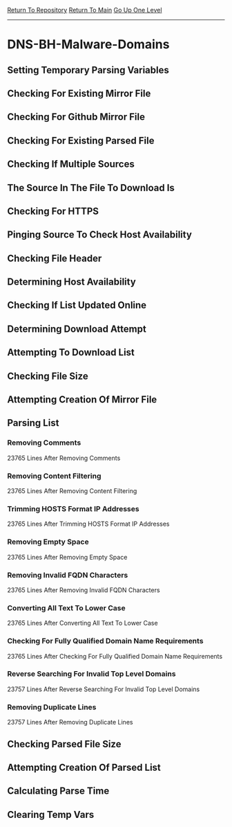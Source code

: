 [Return To Repository](https://github.com/deathbybandaid/piholeparser/)
[Return To Main](https://github.com/deathbybandaid/piholeparser/blob/master/RecentRunLogs/Mainlog.md)
[Go Up One Level](https://github.com/deathbybandaid/piholeparser/blob/master/RecentRunLogs/TopLevelScripts/30-Processing-External-Blacklists.md)
____________________________________
# DNS-BH-Malware-Domains
## Setting Temporary Parsing Variables
## Checking For Existing Mirror File
## Checking For Github Mirror File
## Checking For Existing Parsed File
## Checking If Multiple Sources
## The Source In The File To Download Is
## Checking For HTTPS
## Pinging Source To Check Host Availability
## Checking File Header
## Determining Host Availability
## Checking If List Updated Online
## Determining Download Attempt
## Attempting To Download List
## Checking File Size
## Attempting Creation Of Mirror File
## Parsing List
### Removing Comments
23765 Lines After Removing Comments
### Removing Content Filtering
23765 Lines After Removing Content Filtering
### Trimming HOSTS Format IP Addresses
23765 Lines After Trimming HOSTS Format IP Addresses
### Removing Empty Space
23765 Lines After Removing Empty Space
### Removing Invalid FQDN Characters
23765 Lines After Removing Invalid FQDN Characters
### Converting All Text To Lower Case
23765 Lines After Converting All Text To Lower Case
### Checking For Fully Qualified Domain Name Requirements
23765 Lines After Checking For Fully Qualified Domain Name Requirements
### Reverse Searching For Invalid Top Level Domains
23757 Lines After Reverse Searching For Invalid Top Level Domains
### Removing Duplicate Lines
23757 Lines After Removing Duplicate Lines
## Checking Parsed File Size
## Attempting Creation Of Parsed List
## Calculating Parse Time
## Clearing Temp Vars
